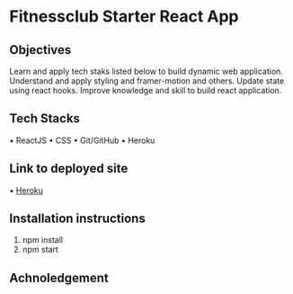 # Fitnessclub Starter React App

## Objectives

Learn and apply tech staks listed below to build dynamic web application.
Understand and apply styling and framer-motion and others.
Update state using react hooks.
Improve knowledge and skill to build react application.

## Tech Stacks

• ReactJS
• CSS
• Git/GitHub
• Heroku

## Link to deployed site

• [Heroku]()

## Installation instructions

1. npm install
2. npm start

## Achnoledgement
